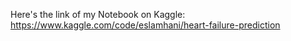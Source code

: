 Here's the link of my Notebook on Kaggle: https://www.kaggle.com/code/eslamhani/heart-failure-prediction
